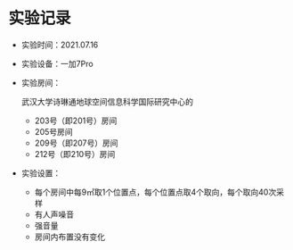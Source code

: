 # 实验记录

- 实验时间：2021.07.16

- 实验设备：一加7Pro

- 实验房间：

  武汉大学诗琳通地球空间信息科学国际研究中心的

  - 203号（即201号）房间
  - 205号房间
  - 209号（即207号）房间
  - 212号（即210号）房间

- 实验设置：
  - 每个房间中每9㎡取1个位置点，每个位置点取4个取向，每个取向40次采样
  - 有人声噪音
  - 强音量
  - 房间内布置没有变化